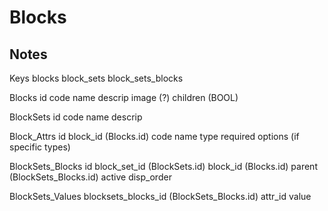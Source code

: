 # Blocks

## Notes


Keys
blocks
block_sets
block_sets_blocks

Blocks
	id
	code
	name
	descrip
	image (?)
	children (BOOL)

BlockSets
	id
	code
	name
	descrip

Block_Attrs
	id
	block_id (Blocks.id)
	code
	name
	type
	required
	options (if specific types)

BlockSets_Blocks
	id
	block_set_id (BlockSets.id)
	block_id (Blocks.id)
	parent (BlockSets_Blocks.id)
	active
	disp_order

BlockSets_Values
	blocksets_blocks_id (BlockSets_Blocks.id)
	attr_id
	value





